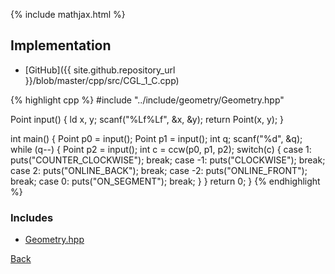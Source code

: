{% include mathjax.html %}



## Implementation

- [GitHub]({{ site.github.repository_url }}/blob/master/cpp/src/CGL_1_C.cpp)

{% highlight cpp %}
#include "../include/geometry/Geometry.hpp"

Point input() {
  ld x, y;
  scanf("%Lf%Lf", &x, &y);
  return Point(x, y);
}

int main() {
  Point p0 = input();
  Point p1 = input();
  int q;
  scanf("%d", &q);
  while (q--) {
    Point p2 = input();
    int c = ccw(p0, p1, p2);
    switch(c) {
    case 1:  puts("COUNTER_CLOCKWISE"); break;
    case -1: puts("CLOCKWISE"); break;
    case 2:  puts("ONLINE_BACK"); break;
    case -2: puts("ONLINE_FRONT"); break;
    case 0:  puts("ON_SEGMENT"); break;
    }
  }
  return 0;
}
{% endhighlight %}

### Includes

- [Geometry.hpp](../include/geometry/Geometry)

[Back](..)
